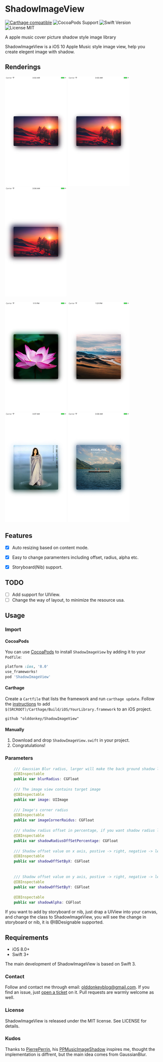 # ShadowImageView
[![Carthage compatible](https://img.shields.io/badge/Carthage-compatible-brightgreen.svg)](https://github.com/Carthage/Carthage) 
![CocoaPods Support](https://img.shields.io/badge/Cocoapods-compatible-brightgreen.svg) 
![Swift Version](https://img.shields.io/badge/Swift-3.0-orange.svg) 
![License MIT](https://img.shields.io/badge/License-MIT-lightgrey.svg) 

A apple music cover picture shadow style image library

ShadowImageView is a iOS 10 Apple Music style image view, help you create elegent image with shadow.


## Renderings

![ShadowOffsetRight](Screenshots/Rightoffset.png) ![Nooffset](Screenshots/NoOffset.png) ![largeRadius](Screenshots/largeRadius.png) 

![lotus](Screenshots/lotus.png) ![Mountain](Screenshots/Mountain.png) ![CD1](Screenshots/CD1.png) ![CD2](Screenshots/CD2.png)


## Features

- [x] Auto resizing based on content mode.
- [x] Easy to change paramenters including offset, radius, alpha etc.
- [x] Storyboard(Nib) support.


## TODO

- [ ] Add support for UIView.
- [ ] Change the way of layout, to minimize the resource usa.

## Usage


### Import

#### CocoaPods
You can use [CocoaPods](http://cocoapods.org/) to install `ShadowImageView` by adding it to your `Podfile`:

```ruby
platform :ios, '8.0'
use_frameworks!
pod 'ShadowImageView'
```

#### Carthage
Create a `Cartfile` that lists the framework and run `carthage update`. Follow the [instructions](https://github.com/Carthage/Carthage#if-youre-building-for-ios) to add `$(SRCROOT)/Carthage/Build/iOS/YourLibrary.framework` to an iOS project.

```
github "olddonkey/ShadowImageView"
```
#### Manually
1. Download and drop ```ShadowImageView.swift``` in your project.  
2. Congratulations!

### Parameters

```swift
    /// Gaussian Blur radius, larger will make the back ground shadow lighter (warning: do not set it too large, 2 or 3 for most cases)
    @IBInspectable
    public var blurRadius: CGFloat
    
    /// The image view contains target image
    @IBInspectable
    public var image: UIImage
    
    /// Image's corner radius
    @IBInspectable
    public var imageCornerRaidus: CGFloat
    
    /// shadow radius offset in percentage, if you want shadow radius larger, set a postive number for this, if you want it be smaller, then set a negative number
    @IBInspectable
    public var shadowRadiusOffSetPercentage: CGFloat
    
    /// Shadow offset value on x axis, postive -> right, negative -> left
    @IBInspectable
    public var shadowOffSetByX: CGFloat
    
    
    /// Shadow offset value on y axis, postive -> right, negative -> left
    @IBInspectable
    public var shadowOffSetByY: CGFloat
    
    @IBInspectable
    public var shadowAlpha: CGFloat

```

If you want to add by storyboard or nib, just drap a UIView into your canvas, and change the class to ShadowImageView, you will see the change in storyboard or nib, it is @IBDesignable supported.


## Requirements

- iOS 8.0+
- Swift 3+

The main development of ShadowImageView is based on Swift 3.


### Contact

Follow and contact me through email: olddonkeyblog@gmail.com. If you find an issue, just [open a ticket](https://github.com/olddonkey/ShadowImageView/issues/new) on it. Pull requests are warmly welcome as well.


### License

ShadowImageView is released under the MIT license. See LICENSE for details.


### Kudos

Thanks to [PierrePerrin](https://github.com/PierrePerrin), his [PPMusicImageShadow](https://github.com/PierrePerrin/PPMusicImageShadow) inspires me, thought the implementation is diffrent, but the main idea comes from GaussianBlur.
